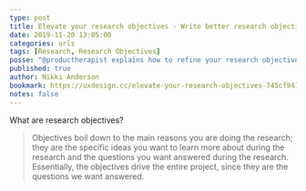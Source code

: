 ```yaml
---
type: post
title: Elevate your research objectives - Write better research objectives to get better insights
date: 2019-11-20 13:05:00
categories: urls
tags: [Research, Research Objectives]
posse: "@productherapist explains how to refine your research objectives to gain better results from your research."
published: true
author: Nikki Anderson
bookmark: https://uxdesign.cc/elevate-your-research-objectives-745cf9415d5b
notes: false
---
```


What are research objectives?

> Objectives boil down to the main reasons you are doing the research; they are the specific ideas you want to learn more about during the research and the questions you want answered during the research. Essentially, the objectives drive the entire project, since they are the questions we want answered.
